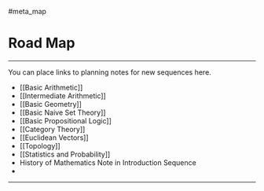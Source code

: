 #meta_map 

# Road Map

---

You can place links to planning notes for new sequences here.

- [[Basic Arithmetic]]
- [[Intermediate Arithmetic]]
- [[Basic Geometry]]
- [[Basic Naive Set Theory]]
- [[Basic Propositional Logic]]
- [[Category Theory]]
- [[Euclidean Vectors]]
- [[Topology]]
- [[Statistics and Probability]]
- History of Mathematics Note in Introduction Sequence
- 


---